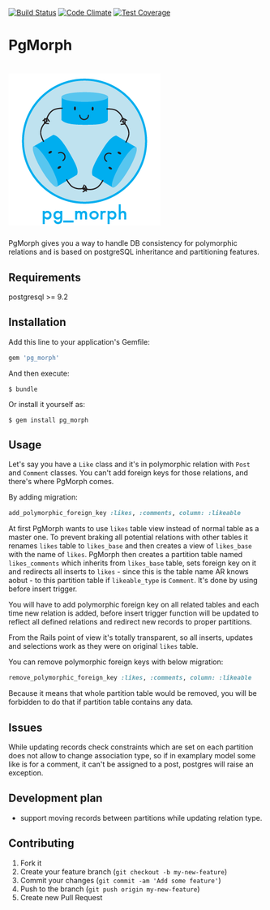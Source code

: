 [![Build Status](https://travis-ci.org/LunarLogic/pg_morph.svg?branch=view)](https://travis-ci.org/LunarLogic/pg_morph)
[![Code Climate](https://codeclimate.com/github/LunarLogic/pg_morph/badges/gpa.svg)](https://codeclimate.com/github/LunarLogic/pg_morph)
[![Test Coverage](https://codeclimate.com/github/LunarLogic/pg_morph/badges/coverage.svg)](https://codeclimate.com/github/LunarLogic/pg_morph)

# PgMorph
# ![PgMorph logo](docs/pg_morph.png)

PgMorph gives you a way to handle DB consistency for polymorphic relations and is based on postgreSQL inheritance and partitioning features.

## Requirements

postgresql >= 9.2

## Installation

Add this line to your application's Gemfile:

```ruby
gem 'pg_morph'
```

And then execute:

```console
$ bundle
```

Or install it yourself as:

```console
$ gem install pg_morph
```

## Usage

Let's say you have a `Like` class and it's in polymorphic relation with `Post` and `Comment` classes. You can't add foreign keys for those relations, and there's where PgMorph comes.

By adding migration:

```ruby
add_polymorphic_foreign_key :likes, :comments, column: :likeable
```

At first PgMorph wants to use `likes` table view instead of normal table as a master one. To prevent braking all potential relations with other tables it renames `likes` table to `likes_base` and then creates a view of `likes_base` with the name of `likes`.
PgMorph then creates a partition table named `likes_comments` which inherits from `likes_base` table, sets foreign key on it and redirects all inserts to `likes` - since this is the table name AR knows aobut - to this partition table if `likeable_type` is `Comment`. It's done by using before insert trigger.

You will have to add polymorphic foreign key on all related tables and each time new relation is added, before insert trigger function will be updated to reflect all defined relations and redirect new records to proper partitions.

From the Rails point of view it's totally transparent, so all inserts, updates and selections work as they were on original `likes` table.

You can remove polymorphic foreign keys with below migration:

```ruby
remove_polymorphic_foreign_key :likes, :comments, column: :likeable
```

Because it means that whole partition table would be removed, you will be forbidden to do that if partition table contains any data.

## Issues

While updating records check constraints which are set on each partition does not allow to change association type, so if in examplary model some like is for a comment, it can't be assigned to a post, postgres will raise an exception.

## Development plan

- support moving records between partitions while updating relation type.

## Contributing

1. Fork it
2. Create your feature branch (`git checkout -b my-new-feature`)
3. Commit your changes (`git commit -am 'Add some feature'`)
4. Push to the branch (`git push origin my-new-feature`)
5. Create new Pull Request
